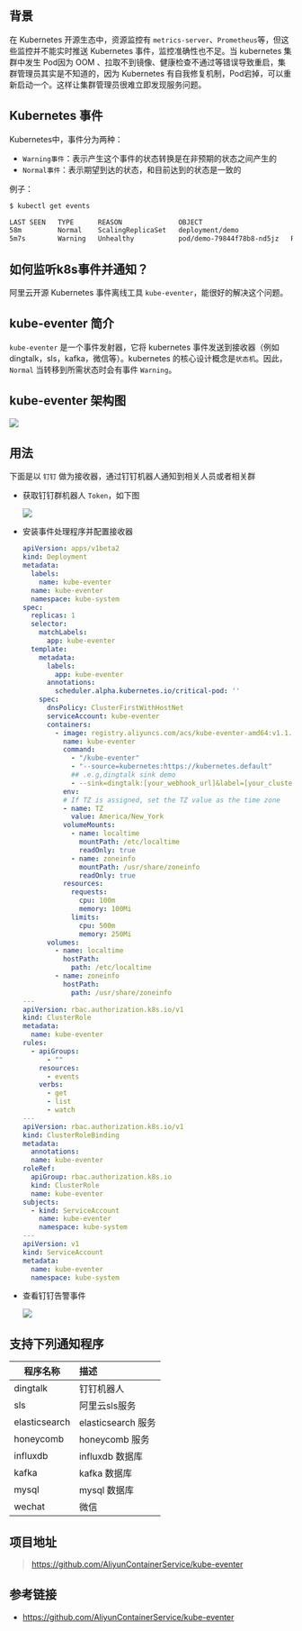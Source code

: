 ## 背景

在 Kubernetes 开源生态中，资源监控有 `metrics-server`、`Prometheus`等，但这些监控并不能实时推送 Kubernetes 事件，监控准确性也不足。当 kubernetes 集群中发生 Pod因为 OOM 、拉取不到镜像、健康检查不通过等错误导致重启，集群管理员其实是不知道的，因为 Kubernetes 有自我修复机制，Pod宕掉，可以重新启动一个。这样让集群管理员很难立即发现服务问题。


## Kubernetes 事件

Kubernetes中，事件分为两种：

- `Warning事件`：表示产生这个事件的状态转换是在非预期的状态之间产生的
- `Normal事件`：表示期望到达的状态，和目前达到的状态是一致的

例子：

```bash
$ kubectl get events

LAST SEEN   TYPE      REASON              OBJECT                                       MESSAGE
58m         Normal    ScalingReplicaSet   deployment/demo                     Scaled down replica set demo-8b85c64cb to 0
5m7s        Warning   Unhealthy           pod/demo-79844f78b8-nd5jz   Readiness probe failed: Get http://192.168.1.68:8080/healthCheck: dial tcp 192.168.1.68:8080: connect: connection refused
```

## 如何监听k8s事件并通知？

阿里云开源 Kubernetes 事件离线工具 `kube-eventer`，能很好的解决这个问题。


## kube-eventer 简介
`kube-eventer` 是一个事件发射器，它将 kubernetes 事件发送到接收器（例如dingtalk，sls，kafka，微信等）。kubernetes 的核心设计概念是`状态机`。因此，`Normal` 当转移到所需状态时会有事件 `Warning`。

## kube-eventer 架构图

![](/img/arch.png)

## 用法

下面是以 `钉钉` 做为接收器，通过钉钉机器人通知到相关人员或者相关群

- 获取钉钉群机器人 `Token`，如下图

    ![](/img/dingtalk-token.png)

- 安装事件处理程序并配置接收器

    ```yaml
    apiVersion: apps/v1beta2
    kind: Deployment
    metadata:
      labels:
        name: kube-eventer
      name: kube-eventer
      namespace: kube-system
    spec:
      replicas: 1
      selector:
        matchLabels:
          app: kube-eventer
      template:
        metadata:
          labels:
            app: kube-eventer
          annotations:	
            scheduler.alpha.kubernetes.io/critical-pod: ''
        spec:
          dnsPolicy: ClusterFirstWithHostNet
          serviceAccount: kube-eventer
          containers:
            - image: registry.aliyuncs.com/acs/kube-eventer-amd64:v1.1.0-63e7f98-aliyun
              name: kube-eventer
              command:
                - "/kube-eventer"
                - "--source=kubernetes:https://kubernetes.default"
                ## .e.g,dingtalk sink demo
                - --sink=dingtalk:[your_webhook_url]&label=[your_cluster_id]&level=[Normal or Warning   (default)]
              env:
              # If TZ is assigned, set the TZ value as the time zone
              - name: TZ
                value: America/New_York
              volumeMounts:
                - name: localtime
                  mountPath: /etc/localtime
                  readOnly: true
                - name: zoneinfo
                  mountPath: /usr/share/zoneinfo
                  readOnly: true
              resources:
                requests:
                  cpu: 100m
                  memory: 100Mi
                limits:
                  cpu: 500m
                  memory: 250Mi
          volumes:
            - name: localtime
              hostPath:
                path: /etc/localtime
            - name: zoneinfo
              hostPath:
                path: /usr/share/zoneinfo
    ---
    apiVersion: rbac.authorization.k8s.io/v1
    kind: ClusterRole
    metadata:
      name: kube-eventer
    rules:
      - apiGroups:
          - ""
        resources:
          - events
        verbs:
          - get
          - list
          - watch
    ---
    apiVersion: rbac.authorization.k8s.io/v1
    kind: ClusterRoleBinding
    metadata:
      annotations:
      name: kube-eventer
    roleRef:
      apiGroup: rbac.authorization.k8s.io
      kind: ClusterRole
      name: kube-eventer
    subjects:
      - kind: ServiceAccount
        name: kube-eventer
        namespace: kube-system
    ---
    apiVersion: v1
    kind: ServiceAccount
    metadata:
      name: kube-eventer
      namespace: kube-system
    ```


- 查看钉钉告警事件

    ![](/img/dingtalk.jpeg)

## 支持下列通知程序

程序名称 | 描述
---|:---
dingtalk | 钉钉机器人
sls | 阿里云sls服务
elasticsearch | elasticsearch 服务
honeycomb | honeycomb 服务
influxdb | influxdb 数据库
kafka | kafka 数据库
mysql | mysql 数据库
wechat | 微信

## 项目地址
> https://github.com/AliyunContainerService/kube-eventer

## 参考链接
- https://github.com/AliyunContainerService/kube-eventer    